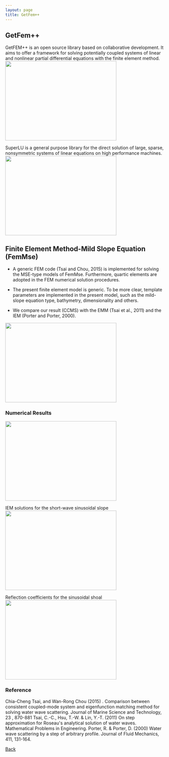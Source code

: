 ```yaml
---
layout: page
title: GetFem++
---
```

## GetFem++

GetFEM++ is an open source library based on collaborative development. 
It aims to offer a framework for solving potentially coupled systems of linear and nonlinear partial differential equations with the finite element method.
<img src="https://static.wixstatic.com/media/d19f46_81644996ae4841d78ffbae48ba140348.png/v1/fill/w_506,h_210,al_c,q_85,usm_0.66_1.00_0.01/d19f46_81644996ae4841d78ffbae48ba140348.webp" width ="350" height="250">

SuperLU is a general purpose library for the direct solution of large, sparse, nonsymmetric systems of linear equations on high performance machines.
<img src="https://static.wixstatic.com/media/d19f46_847d8141208d4572bd2125ae280a75ca.png/v1/fill/w_293,h_61,al_c,lg_1,q_85/d19f46_847d8141208d4572bd2125ae280a75ca.webp" width ="350" height="250">

## Finite Element Method-Mild Slope Equation (FemMse)

- A generic FEM code (Tsai and Chou, 2015) is implemented for solving the MSE-type models of FemMse.
  Furthermore, quartic elements are adopted in the FEM numerical solution procedures.
  
- The present finite element model is generic. To be more clear, template parameters are implemented in the present model, such as the mild-slope equation type, bathymetry, dimensionality and others.
- We compare our result (CCMS) with the EMM (Tsai et al., 2011) and the IEM (Porter and Porter, 2000).

<img src="https://static.wixstatic.com/media/d19f46_c6e4037aafb44b309983a17db201bed7.png/v1/fill/w_576,h_403,al_c,q_85,usm_0.66_1.00_0.01/d19f46_c6e4037aafb44b309983a17db201bed7.webp" width ="350" height="250">

### Numerical Results

<img src="https://static.wixstatic.com/media/d19f46_6b7113353f814019b85a61b1c033d1b2.png/v1/fill/w_441,h_430,al_c,lg_1,q_85/d19f46_6b7113353f814019b85a61b1c033d1b2.webp" width ="350" height="250">

IEM solutions for the short-wave sinusoidal slope
<img src="https://static.wixstatic.com/media/d19f46_da3ec10a0d9349ff93af7785b74c52c9.png/v1/fill/w_650,h_299,al_c,lg_1,q_85/d19f46_da3ec10a0d9349ff93af7785b74c52c9.webp" width ="350" height="250">

Reflection coefficients for the sinusoidal shoal
<img src="https://static.wixstatic.com/media/d19f46_9e20f0f31ff342748805b666d939d546.png/v1/fill/w_724,h_363,al_c,q_85,usm_0.66_1.00_0.01/d19f46_9e20f0f31ff342748805b666d939d546.webp" width ="350" height="250">

### Reference

Chia-Cheng Tsai, and Wan-Rong Chou (2015) . Comparison between consistent coupled-mode system and eigenfunction matching method for solving water wave scattering. Journal of Marine Science and Technology, 23 , 870-881
Tsai, C.-C., Hsu, T.-W. & Lin, Y.-T. (2011) On step approximation for Roseau's analytical solution of water waves. Mathematical Problems in Engineering.
Porter, R. & Porter, D. (2000) Water wave scattering by a step of arbitrary profile. Journal of Fluid Mechanics, 411, 131-164.

[Back](https://finitetsai.github.io/research)
